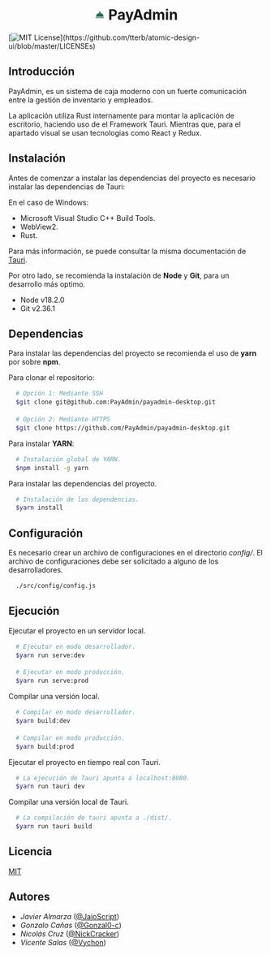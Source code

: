 <h1 align="center">
  <span><img width="20" src="./.github/assets/payadminLogo.png"/></span>
  PayAdmin
</h1>

[![MIT License](https://img.shields.io/apm/l/atomic-design-ui.svg?)](https://github.com/tterb/atomic-design-ui/blob/master/LICENSEs)

## Introducción

PayAdmin, es un sistema de caja moderno con un fuerte comunicación entre la gestión de inventario y empleados.

La aplicación utiliza Rust internamente para montar la aplicación de escritorio, haciendo uso de el Framework Tauri. Mientras que, para el apartado visual se usan tecnologias como React y Redux.

## Instalación

Antes de comenzar a instalar las dependencias del proyecto es necesario instalar las dependencias de Tauri:

En el caso de Windows:

- Microsoft Visual Studio C++ Build Tools.
- WebView2.
- Rust.

Para más información, se puede consultar la misma documentación de [Tauri](https://tauri.studio/v1/guides/getting-started/prerequisites).

Por otro lado, se recomienda la instalación de **Node** y **Git**, para un desarrollo más optimo.

- Node v18.2.0
- Git v2.36.1

## Dependencias

Para instalar las dependencias del proyecto se recomienda el uso de **yarn** por sobre **npm**.

Para clonar el repositorio:

```bash
  # Opción 1: Mediante SSH
  $git clone git@github.com:PayAdmin/payadmin-desktop.git

  # Opción 2: Mediante HTTPS
  $git clone https://github.com/PayAdmin/payadmin-desktop.git
```

Para instalar **YARN**:

```bash
  # Instalación global de YARN.
  $npm install -g yarn
```

Para instalar las dependencias del proyecto.

```bash
  # Instalación de las dependencias.
  $yarn install
```

## Configuración

Es necesario crear un archivo de configuraciones en el directorio _config/_. El archivo de configuraciones debe ser solicitado a alguno de los desarrolladores.

```bash
  ./src/config/config.js
```

## Ejecución

Ejecutar el proyecto en un servidor local.

```bash
  # Ejecutar en modo desarrollador.
  $yarn run serve:dev

  # Ejecutar en modo producción.
  $yarn run serve:prod
```

Compilar una versión local.

```bash
  # Compilar en modo desarrollador.
  $yarn build:dev

  # Compilar en modo producción.
  $yarn build:prod
```

Ejecutar el proyecto en tiempo real con Tauri.

```bash
  # La ejecución de Tauri apunta a localhost:8080.
  $yarn run tauri dev
```

Compilar una versión local de Tauri.

```bash
  # La compilación de tauri apunta a ./dist/.
  $yarn run tauri build
```

## Licencia

[MIT](https://choosealicense.com/licenses/mit/)

## Autores

- _Javier Almarza_ ([@JajoScript](https://github.com/JajoScript))
- _Gonzalo Cañas_ ([@Gonzal0-c](https://github.com/Gonzal0-c))
- _Nicolás Cruz_ ([@NickCracker](https://github.com/NickCracker))
- _Vicente Salas_ ([@Vychon](https://github.com/Vychon))
